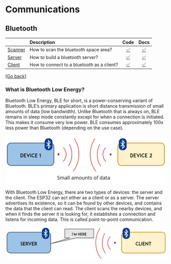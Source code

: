 # Communications
## Bluetooth
| | Description | Code | Docs |
|-|:------------|:----:|:----:|
|[Scanner](/communications/bluetooth/scan) |How to scan the bluetooth space area? |[:white_check_mark:](/communications/bluetooth/scan/scan.ino)|[:white_check_mark:](/communications/bluetooth/README.md)|
|[Server](/communications/bluetooth/server) |How to build a bluetooth server? |[:white_check_mark:](/communications/bluetooth/server/server.ino)|[:white_check_mark:](/communications/bluetooth/README.md)|
|[Client](/communications/bluetooth/client) |How to connect to a bluetooth as a client? |[:white_check_mark:](/communications/bluetooth/client/client.ino)|[:white_check_mark:](/communications/bluetooth/README.md)|

[[Go back]](/communications)

### What is Bluetooth Low Energy?
Bluetooth Low Energy, BLE for short, is a power-conserving variant of Bluetooth. BLE’s primary application is short distance transmission of small amounts of data (low bandwidth). Unlike Bluetooth that is always on, BLE remains in sleep mode constantly except for when a connection is initiated.
This makes it consume very low power. BLE consumes approximately 100x less power than Bluetooth (depending on the use case).

![BLEDevices](docs/BLE-Intro.png)

With Bluetooth Low Energy, there are two types of devices: the server and the client. The ESP32 can act either as a client or as a server.
The server advertises its existence, so it can be found by other devices, and contains the data that the client can read. The client scans the nearby devices, and when it finds the server it is looking for, it establishes a connection and listens for incoming data. This is called point-to-point communication.

![Server-Client](docs/BLE-server-and-client.png)